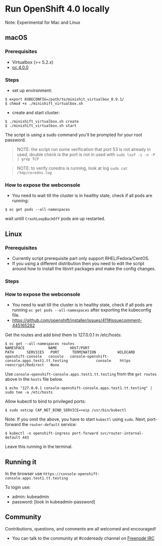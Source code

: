 # Run OpenShift 4.0 locally

Note: Experimental for Mac and Linux

## macOS

### Prerequisites 
* Virtualbox (>= 5.2.x)
* [oc 4.0.0](https://mirror.openshift.com/pub/openshift-v3/clients/4.0.0-0.154.0/macosx/)

### Steps
* set up environment:
```
$ export KUBECONFIG=/path/to/minishit_virtualbox_0.9.1/
$ chmod +x ./minishift_virtualbox.sh
```
* create and start cluster:
```
$ ./minishift_virtualbox.sh create
$ ./minishift_virtualbox.sh start
```
The script is using a sudo command you'll be prompted for your root password.

> NOTE: the script run some verification that port 53 is not already in used, double check is the port is not in used with `sudo lsof -i -n -P | grep TCP`

> NOTE: to verify coredns is running, look at log `sudo cat /tmp/coredns.log`

### How to expose the webconsole
* You need to wait till the cluster is in healthy state, check if all pods are running:
```
$ oc get pods --all-namespaces
```
wait untill `CrashLoopBackOff` pods are up restarted.

## Linux
### Prerequisites 
- Currently script prerequisite part only support RHEL/Fedora/CentOS.
- If you using a different distribution then you need to edit the script around how to install the libvirt packages and make the config changes.

### Steps

### How to expose the webconsole
- You need to wait till the cluster is in healthy state, check if all pods are running `oc get pods --all-namespaces` after exporting the kubeconfig file.
- https://github.com/openshift/installer/issues/411#issuecomment-445165262 

Get the routes and add bind them to 127.0.0.1 in /etc/hosts:

```
$ oc get --all-namespaces routes
NAMESPACE           NAME      HOST/PORT                                         PATH      SERVICES   PORT      TERMINATION          WILDCARD
openshift-console   console   console-openshift-console.apps.test1.tt.testing             console    https     reencrypt/Redirect   None
```
Use `console-openshift-console.apps.test1.tt.testing` from the `get routes` above in the `hosts` file below.

```
$ echo "127.0.0.1 console-openshift-console.apps.test1.tt.testing" | sudo tee -a /etc/hosts
```

Allow kubectl to bind to privileged ports:

```
$ sudo setcap CAP_NET_BIND_SERVICE=+eip /usr/bin/kubectl
```

Note: If you omit the above, you have to start `kubectl` using `sudo`. Next, port-forward the `router-default` service:

```
$ kubectl -n openshift-ingress port-forward svc/router-internal-default 443
```
Leave this running in the terminal.

## Running it
In the browser use `https://console-openshift-console.apps.test1.tt.testing`

To login use:
- admin: kubeadmin
- password: [look in kubeadmin-password]

## Community

Contributions, questions, and comments are all welcomed and encouraged!

- You can talk to the community at #codeready channel on [Freenode IRC](https://freenode.net/)

